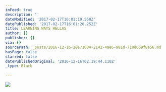 ```yaml
---
inFeed: true
description: ''
dateModified: '2017-02-17T16:01:19.550Z'
datePublished: '2017-02-17T16:01:20.252Z'
title: LEARNING WAYS HELLAS
author: []
publisher: {}
via: {}
sourcePath: _posts/2016-12-16-20e71004-2142-4ae6-981d-710d669f8e56.md
hasPage: false
starred: false
datePublishedOriginal: '2016-12-16T02:19:44.110Z'
_type: Blurb

---
```

![](https://the-grid-user-content.s3-us-west-2.amazonaws.com/680f2146-48df-422a-9d44-bcf420c303bc.gif)
